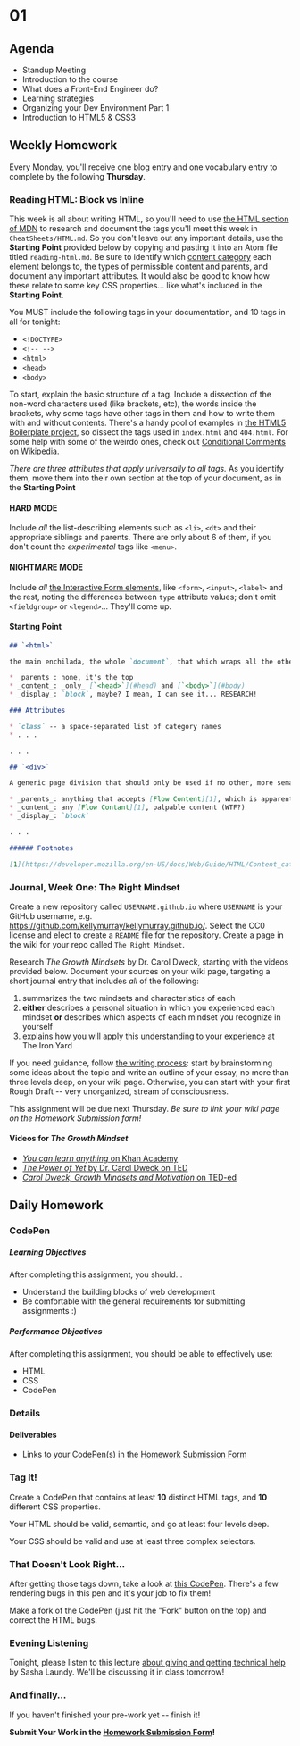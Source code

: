 
# 01

## Agenda

* Standup Meeting
* Introduction to the course
* What does a Front-End Engineer do?
* Learning strategies
* Organizing your Dev Environment Part 1
* Introduction to HTML5 & CSS3

## Weekly Homework
Every Monday, you'll receive one blog entry and one vocabulary entry to complete by the following **Thursday**.

### Reading HTML: Block vs Inline

This week is all about writing HTML, so you'll need to use [the HTML section of MDN](https://developer.mozilla.org/en-US/docs/Web/HTML) to research and document the tags you'll meet this week in `CheatSheets/HTML.md`. So you don't leave out any important details, use the **Starting Point** provided below by copying and pasting it into an Atom file titled `reading-html.md`. Be sure to identify which [content category](https://developer.mozilla.org/en-US/docs/Web/Guide/HTML/Content_categories#Flow_content) each element belongs to, the types of permissible content and parents, and document any important attributes. It would also be good to know how these relate to some key CSS properties... like what's included in the **Starting Point**.

You MUST include the following tags in your documentation, and 10 tags in all for tonight:

* `<!DOCTYPE>`
* `<!-- -->`
* `<html>`
* `<head>`
* `<body>`

To start, explain the basic structure of a tag. Include a dissection of the non-word characters used (like brackets, etc), the words inside the brackets, why some tags have other tags in them and how to write them with and without contents. There's a handy pool of examples in [the HTML5 Boilerplate project](http://html5boilerplate.com), so dissect the tags used in `index.html` and `404.html`. For some help with some of the weirdo ones, check out [Conditional Comments on Wikipedia](http://en.m.wikipedia.org/wiki/Conditional_comment).

_There are three attributes that apply universally to all tags._ As you identify them, move them into their own section at the top of your document, as in the **Starting Point**

#### HARD MODE

Include _all_ the list-describing elements such as `<li>`, `<dt>` and their appropriate siblings and parents. There are only about 6 of them, if you don't count the _experimental_ tags like `<menu>`.

#### NIGHTMARE MODE

Include _all_ [the Interactive Form elements](https://developer.mozilla.org/en-US/docs/Web/HTML/Element#Forms), like `<form>`, `<input>`, `<label>` and the rest, noting the differences between `type` attribute values; don't omit `<fieldgroup>` or `<legend>`... They'll come up.

#### Starting Point

```markdown
## `<html>`

the main enchilada, the whole `document`, that which wraps all the others... except for [`<!DOCTYPE>`](#doctype), for some reason.

* _parents_: none, it's the top
* _content_: _only_ [`<head>`](#head) and [`<body>`](#body)
* _display_: `block`, maybe? I mean, I can see it... RESEARCH!

### Attributes

* `class` -- a space-separated list of category names
* . . .

. . .

## `<div>`

A generic page division that should only be used if no other, more semantic choice is appropriate.

* _parents_: anything that accepts [Flow Content][1], which is apparently a lot of things.
* _content_: any [Flow Contant][1], palpable content (WTF?)
* _display_: `block`

. . .

###### Footnotes

[1](https://developer.mozilla.org/en-US/docs/Web/Guide/HTML/Content_categories#Flow_content)
```

### Journal, Week One: The Right Mindset

Create a new repository called `USERNAME.github.io` where `USERNAME` is your GitHub username, e.g. https://github.com/kellymurray/kellymurray.github.io/. Select the CC0 license and elect to create a `README` file for the repository. Create a page in the wiki for your repo called `The Right Mindset`.

Research _The Growth Mindsets_ by Dr. Carol Dweck, starting with the videos provided below. Document your sources on your wiki page, targeting a short journal entry that includes _all_ of the following:

1. summarizes the two mindsets and characteristics of each
1. **either** describes a personal situation in which you experienced each mindset **or** describes which aspects of each mindset you recognize in yourself
1. explains how you will apply this understanding to your experience at The Iron Yard

If you need guidance, follow [the writing process](https://en.wikipedia.org/wiki/Writing_process): start by brainstorming some ideas about the topic and write an outline of your essay, no more than three levels deep, on your wiki page. Otherwise, you can start with your first Rough Draft -- very unorganized, stream of consciousness.

This assignment will be due next Thursday. _Be sure to link your wiki page on the Homework Submission form!_

#### Videos for _The Growth Mindset_

* [_You can learn anything_ on Khan Academy](https://www.khanacademy.org/youcanlearnanything)
* [_The Power of Yet_ by Dr. Carol Dweck on TED](https://www.ted.com/talks/carol_dweck_the_power_of_believing_that_you_can_improve)
* [_Carol Dweck, Growth Mindsets and Motivation_ on TED-ed](http://ed.ted.com/on/UA77FlTc)

## Daily Homework

### CodePen

##### Learning Objectives

After completing this assignment, you should…

* Understand the building blocks of web development
* Be comfortable with the general requirements for submitting assignments :)

##### Performance Objectives

After completing this assignment, you should be able to effectively use:

* HTML
* CSS
* CodePen

### Details

#### Deliverables

* Links to your CodePen(s) in the [Homework Submission Form](https://docs.google.com/forms/d/1kgFQrS4ZIh-h82ruErBGX9lTF3PIomq01kTvT2DZr2A/viewform?usp=send_form)

### Tag It!

Create a CodePen that contains at least **10** distinct HTML tags, and **10** different CSS properties.

Your HTML should be valid, semantic, and go at least four levels deep.

Your CSS should be valid and use at least three complex selectors.

### That Doesn't Look Right...

After getting those tags down, take a look at [this CodePen](http://codepen.io/kellymurray/pen/VexmqP). There's a few rendering bugs in this pen and it's your job to fix them!

Make a fork of the CodePen (just hit the "Fork" button on the top) and correct the HTML bugs.

### Evening Listening

Tonight, please listen to this lecture [about giving and getting technical help](https://www.youtube.com/watch?v=hY14Er6JX2s) by Sasha Laundy. We'll be discussing it in class tomorrow!

### And finally...

If you haven't finished your pre-work yet -- finish it!

**Submit Your Work in the [Homework Submission Form](https://docs.google.com/forms/d/1kgFQrS4ZIh-h82ruErBGX9lTF3PIomq01kTvT2DZr2A/viewform?usp=send_form)!**
